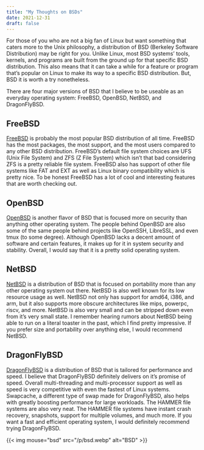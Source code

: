 ```yaml
---
title: "My Thoughts on BSDs"
date: 2021-12-31
draft: false
---
```


For those of you who are not a big fan of Linux but want something that caters more to the Unix philosophy, a distribution of BSD (Berkeley Software Distribution) may be right for you.
Unlike Linux, most BSD systems’ tools, kernels, and programs are built from the ground up for that specific BSD distribution.
This also means that it can take a while for a feature or program that’s popular on Linux to make its way to a specific BSD distribution.
But, BSD it is worth a try nonetheless.

There are four major versions of BSD that I believe to be useable as an everyday operating system: FreeBSD, OpenBSD, NetBSD, and DragonFlyBSD.

## FreeBSD

[FreeBSD](https://www.freebsd.org/) is probably the most popular BSD distribution of all time.
FreeBSD has the most packages, the most support, and the most users compared to any other BSD distribution.
FreeBSD’s default file system choices are UFS (Unix File System) and ZFS (Z File System) which isn’t that bad considering ZFS is a pretty reliable file system.
FreeBSD also has support of other file systems like FAT and EXT as well as Linux binary compatibility which is pretty nice.
To be honest FreeBSD has a lot of cool and interesting features that are worth checking out.

## OpenBSD

[OpenBSD](https://www.openbsd.org/) is another flavor of BSD that is focused more on security than anything other operating system.
The people behind OpenBSD are also some of the same people behind projects like OpenSSH, LibreSSL, and even tmux (to some degree).
Although OpenBSD lacks a decent amount of software and certain features, it makes up for it in system security and stability.
Overall, I would say that it is a pretty solid operating system.

## NetBSD

[NetBSD](https://netbsd.org/) is a distribution of BSD that is focused on portability more than any other operating system out there.
NetBSD is also well known for its low resource usage as well.
NetBSD not only has support for amd64, i386, and arm, but it also supports more obscure architectures like mips, powerpc, riscv, and more.
NetBSD is also very small and can be stripped down even from it’s very small state.
I remember hearing rumors about NetBSD being able to run on a literal toaster in the past, which I find pretty impressive.
If you prefer size and portability over anything else, I would recommend NetBSD.

## DragonFlyBSD

[DragonFlyBSD](https://www.dragonflybsd.org/) is a distribution of BSD that is tailored for performance and speed.
I believe that DragonFlyBSD definitely delivers on it’s promise of speed.
Overall multi-threading and multi-processor support as well as speed is very competitive with even the fastest of Linux systems.
Swapcache, a different type of swap made for DragonFlyBSD, also helps with greatly boosting performance for large workloads.
The HAMMER file systems are also very neat.
The HAMMER file systems have instant crash recovery, snapshots, support for multiple volumes, and much more.
If you want a fast and efficient operating system, I would definitely recommend trying DragonFlyBSD.

{{< img mouse="bsd" src="/p/bsd.webp" alt="BSD" >}}
